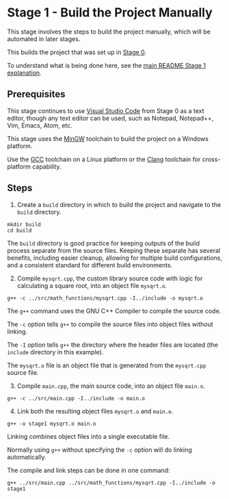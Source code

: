 # Stage 1 - Build the Project Manually

This stage involves the steps to build the project manually, which will be automated in later stages.

This builds the project that was set up in [Stage 0](../Stage0/README.md).

To understand what is being done here, see the [main README Stage 1 explanation](../README.md#stage-1---build-the-project-manually).

## Prerequisites

This stage continues to use [Visual Studio Code](https://code.visualstudio.com/) from Stage 0 as a text editor, though any text editor can be used, such as Notepad, Notepad++, Vim, Emacs, Atom, etc.

This stage uses the [MinGW](https://sourceforge.net/projects/mingw/) toolchain to build the project on a Windows platform.

Use the [GCC](https://gcc.gnu.org/) toolchain on a Linux platform or the [Clang](https://clang.llvm.org/) toolchain for cross-platform capability.

## Steps

1. Create a `build` directory in which to build the project and navigate to the `build` directory.

```
mkdir build
cd build
```

The `build` directory is good practice for keeping outputs of the build process separate from the source files. Keeping these separate has several benefits, including easier cleanup, allowing for multiple build configurations, and a consistent standard for different build environments.

2. Compile `mysqrt.cpp`, the custom library source code with logic for calculating a square root, into an object file `mysqrt.o`.

```
g++ -c ../src/math_functions/mysqrt.cpp -I../include -o mysqrt.o
```

The `g++` command uses the GNU C++ Compiler to compile the source code.

The `-c` option tells `g++` to compile the source files into object files without linking.

The `-I` option tells `g++` the directory where the header files are located (the `include` directory in this example).

The `mysqrt.o` file is an object file that is generated from the `mysqrt.cpp` source file.

3. Compile `main.cpp`, the main source code, into an object file `main.o`.

```
g++ -c ../src/main.cpp -I../include -o main.o
```

4. Link both the resulting object files `mysqrt.o` and `main.o`.

```
g++ -o stage1 mysqrt.o main.o
```

Linking combines object files into a single executable file.

Normally using `g++` without specifying the `-c` option will do linking automatically.

The compile and link steps can be done in one command:

```
g++ ../src/main.cpp ../src/math_functions/mysqrt.cpp -I../include -o stage1
```
